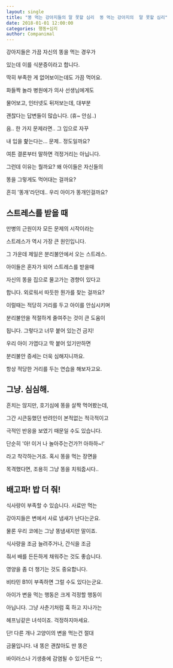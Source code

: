 ```yaml
---
layout: single
title: "똥 먹는 강아지들의 말 못할 심리  똥 먹는 강아지의  말 못할 심리"
date: 2018-01-01 12:00:00
categories: 행동+심리
author: Companimal
---
```


강아지들은 가끔 자신의 똥을 먹는 경우가

있는데 이를 식분증이라고 합니다.

딱히 부족한 게 없어보이는데도 가끔 먹어요.

화들짝 놀라 병원에가 의사 선생님에게도

물어보고, 인터넷도 뒤저보는데, 대부분

괜찮다는 답변들이 많습니다. (휴~ 안심..)

음.. 한 가지 문제라면.. 그 입으로 자꾸

내 입을 핥는다는... 문제.. 정도일까요?

여튼 결론부터 말하면 걱정거리는 아닙니다.

그런데 이유는 뭘까요? 왜 아이들은 자신들의

똥을 그렇게도 먹어대는 걸까요?

흔히 '똥개'라던데.. 우리 아이가 똥개인걸까요?

## 스트레스를 받을 때

만병의 근원이자 모든 문제의 시작이라는

스트레스가 역시 가장 큰 원인입니다.

그 가운데 제일은 분리불안에서 오는 스트레스.

아이들은 혼자가 되어 스트레스를 받을때

자신의 똥을 집으로 물고가는 경향이 있다고

합니다. 외로워서 따듯한 뭔가를 찾는 걸까요?

이럴때는 적당히 거리를 두고 아이를 안심시키며

분리불안을 적절하게 줄여주는 것이 큰 도움이

됩니다. 그렇다고 너무 붙어 있는건 금지!

우리 아이 가엽다고 딱 붙어 있기만하면

분리불안 증세는 더욱 심해지니까요.

항상 적당한 거리를 두는 연습을 해보자고요.

## 그냥. 심심해.

흔치는 않지만, 호기심에 똥을 살짝 먹어봤는데,

그간 시큰둥했던 반려인이 본적없는 적극적이고

극적인 반응을 보였기 때문일 수도 있습니다.

단순히 '아! 이거 나 놀아주는건가?! 아하하~!'

라고 착각하는거죠. 혹시 똥을 먹는 장면을

목격했다면, 조용히 그냥 똥을 치워줍시다..

## 배고파! 밥 더 줘!

식사량이 부족할 수 있습니다. 사료만 먹는

강아지들은 변에서 사료 냄새가 난다는군요.

물론 우리 코에는 그냥 똥냄새지만 말이죠.

식사량을 조금 늘려주거나, 간식을 조금

줘서 배를 든든하게 채워주는 것도 좋습니다.

영양을 좀 더 챙기는 것도 중요합니다.

비타민 B1이 부족하면 그럴 수도 있다는군요.

아이가 변을 먹는 행동은 크게 걱정할 행동이

아닙니다. 그냥 사춘기처럼 훅 하고 지나가는

헤프닝같은 녀석이죠. 걱정하지마세요.

단! 다른 개나 고양이의 변을 먹는건 절대

금물입니다. 내 똥은 괜찮아도 딴 똥은

바이러스나 기생충에 감염될 수 있거든요 ^^;
